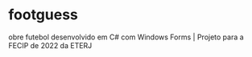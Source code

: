 # footguess
obre futebol desenvolvido em C# com Windows Forms | Projeto para a FECIP de 2022 da ETERJ
